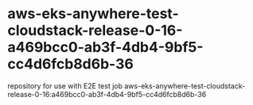 # aws-eks-anywhere-test-cloudstack-release-0-16-a469bcc0-ab3f-4db4-9bf5-cc4d6fcb8d6b-36
repository for use with E2E test job aws-eks-anywhere-test-cloudstack-release-0-16:a469bcc0-ab3f-4db4-9bf5-cc4d6fcb8d6b-36
